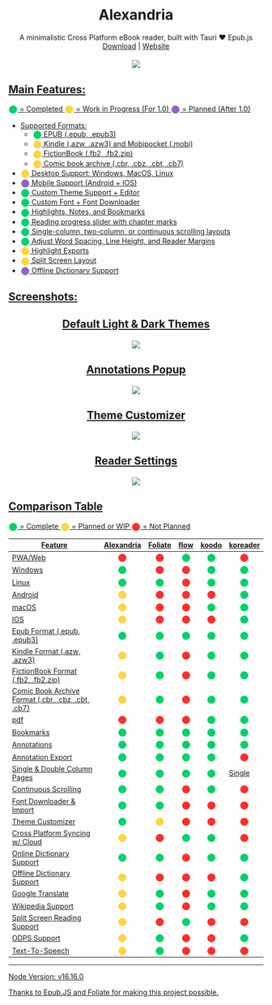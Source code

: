 <h1 align="center">Alexandria</h1>
<div align="center">A minimalistic Cross Platform eBook reader, built with Tauri ❤️ Epub.js</div>
<div align="center"><a href="/">Download</a> | <a href="/">Website</a></div>
<br>

<div align="center"><a href="/"> <img align="center" src="https://github.com/btpf/Alexandria/assets/61168382/6ff644fa-b4bf-4a8b-bc85-c1f44c21b2a3"> </div>


## Main Features:

<img height="18px" width="18px" align="center" src="https://github.com/microsoft/fluentui-emoji/blob/main/assets/Green circle/Flat/green_circle_flat.svg"> = Completed
<img height="18px" width="18px" align="center" src="https://github.com/microsoft/fluentui-emoji/blob/main/assets/Yellow circle/Flat/yellow_circle_flat.svg">  = Work in Progress (For 1.0)
<img height="18px" width="18px" align="center" src="https://github.com/microsoft/fluentui-emoji/blob/main/assets/Purple circle/Flat/purple_circle_flat.svg">  = Planned (After 1.0)

- Supported Formats:
  - <img height="18px" width="18px" align="center" src="https://github.com/microsoft/fluentui-emoji/blob/main/assets/Green circle/Flat/green_circle_flat.svg"> EPUB (.epub, .epub3)
  - <img height="18px" width="18px" align="center" src="https://github.com/microsoft/fluentui-emoji/blob/main/assets/Yellow circle/Flat/yellow_circle_flat.svg">  Kindle (.azw, .azw3) and Mobipocket (.mobi)
  - <img height="18px" width="18px" align="center" src="https://github.com/microsoft/fluentui-emoji/blob/main/assets/Yellow circle/Flat/yellow_circle_flat.svg">  FictionBook (.fb2, .fb2.zip)
  - <img height="18px" width="18px" align="center" src="https://github.com/microsoft/fluentui-emoji/blob/main/assets/Yellow circle/Flat/yellow_circle_flat.svg">  Comic book archive (.cbr, .cbz, .cbt, .cb7)
- <img height="18px" width="18px" align="center" src="https://github.com/microsoft/fluentui-emoji/blob/main/assets/Yellow circle/Flat/yellow_circle_flat.svg">  Desktop Support: Windows, MacOS, Linux
- <img height="18px" width="18px" align="center" src="https://github.com/microsoft/fluentui-emoji/blob/main/assets/Purple circle/Flat/purple_circle_flat.svg">  Mobile Support (Android + IOS)
- <img height="18px" width="18px" align="center" src="https://github.com/microsoft/fluentui-emoji/blob/main/assets/Green circle/Flat/green_circle_flat.svg"> Custom Theme Support + Editor
- <img height="18px" width="18px" align="center" src="https://github.com/microsoft/fluentui-emoji/blob/main/assets/Green circle/Flat/green_circle_flat.svg"> Custom Font + Font Downloader
- <img height="18px" width="18px" align="center" src="https://github.com/microsoft/fluentui-emoji/blob/main/assets/Green circle/Flat/green_circle_flat.svg"> Highlights, Notes, and Bookmarks
- <img height="18px" width="18px" align="center" src="https://github.com/microsoft/fluentui-emoji/blob/main/assets/Green circle/Flat/green_circle_flat.svg"> Reading progress slider with chapter marks
- <img height="18px" width="18px" align="center" src="https://github.com/microsoft/fluentui-emoji/blob/main/assets/Green circle/Flat/green_circle_flat.svg"> Single-column, two-column, or continuous scrolling layouts
- <img height="18px" width="18px" align="center" src="https://github.com/microsoft/fluentui-emoji/blob/main/assets/Green circle/Flat/green_circle_flat.svg"> Adjust Word Spacing, Line Height, and Reader Margins
- <img height="18px" width="18px" align="center" src="https://github.com/microsoft/fluentui-emoji/blob/main/assets/Yellow circle/Flat/yellow_circle_flat.svg">  Highlight Exports
- <img height="18px" width="18px" align="center" src="https://github.com/microsoft/fluentui-emoji/blob/main/assets/Yellow circle/Flat/yellow_circle_flat.svg">  Split Screen Layout
- <img height="18px" width="18px" align="center" src="https://github.com/microsoft/fluentui-emoji/blob/main/assets/Purple circle/Flat/purple_circle_flat.svg">  Offline Dictionary Support

## Screenshots:
<h2 align="center">Default Light & Dark Themes</h2>
<div align="center"><a href="/"> <img align="center" src="https://github.com/btpf/Alexandria/assets/61168382/07cb84b2-0666-46c9-bbf4-e7872d6b508b"> </div>
  
<h2 align="center">Annotations Popup</h2>
<div align="center"><a href="/"> <img align="center" src="https://github.com/btpf/Alexandria/assets/61168382/b8ca5556-ba59-4625-8b77-cbbdca6b24b0"> </div>

<h2 align="center">Theme Customizer</h2>
<div align="center"><a href="/"> <img align="center" src="https://github.com/btpf/Alexandria/assets/61168382/037d9164-431b-417a-aa8f-1db8e90ffc06"> </div>

<h2 align="center">Reader Settings</h2>
<div align="center"><a href="/"> <img align="center" src="https://github.com/btpf/Alexandria/assets/61168382/f2ce3aba-0785-472a-965e-0e2d59a36140"> </div>


## Comparison Table

<img height="18px" width="18px" align="center" src="https://github.com/microsoft/fluentui-emoji/blob/main/assets/Green circle/Flat/green_circle_flat.svg"> = Complete
<img height="18px" width="18px" align="center" src="https://github.com/microsoft/fluentui-emoji/blob/main/assets/Yellow circle/Flat/yellow_circle_flat.svg">  = Planned or WIP
<img height="18px" width="18px" align="center" src="https://github.com/microsoft/fluentui-emoji/raw/main/assets/Red circle/Flat/red_circle_flat.svg"> = Not Planned

| **Feature**                                        | **Alexandria**  | **Foliate**     | **flow** | **koodo**      | **koreader**        |
| -------------------------------------------------- | --------------- | --------------- | --------------- | -------------- | ------------------- |
| PWA/Web                                            | <div align="center"><img height="18px" width="18px" align="center" src="https://github.com/microsoft/fluentui-emoji/raw/main/assets/Red circle/Flat/red_circle_flat.svg"></div>    | <div align="center"><img height="18px" width="18px" align="center" src="https://github.com/microsoft/fluentui-emoji/raw/main/assets/Red circle/Flat/red_circle_flat.svg"></div>    | <div align="center"><img height="18px" width="18px" align="center" src="https://github.com/microsoft/fluentui-emoji/blob/main/assets/Green circle/Flat/green_circle_flat.svg"></div>  | <div align="center"><img height="18px" width="18px" align="center" src="https://github.com/microsoft/fluentui-emoji/blob/main/assets/Green circle/Flat/green_circle_flat.svg"></div> | <div align="center"><img height="18px" width="18px" align="center" src="https://github.com/microsoft/fluentui-emoji/raw/main/assets/Red circle/Flat/red_circle_flat.svg"></div>        |
| Windows                                            | <div align="center"><img height="18px" width="18px" align="center" src="https://github.com/microsoft/fluentui-emoji/blob/main/assets/Green circle/Flat/green_circle_flat.svg"></div>  | <div align="center"><img height="18px" width="18px" align="center" src="https://github.com/microsoft/fluentui-emoji/raw/main/assets/Red circle/Flat/red_circle_flat.svg"></div>    | <div align="center"><img height="18px" width="18px" align="center" src="https://github.com/microsoft/fluentui-emoji/raw/main/assets/Red circle/Flat/red_circle_flat.svg"></div>    | <div align="center"><img height="18px" width="18px" align="center" src="https://github.com/microsoft/fluentui-emoji/blob/main/assets/Green circle/Flat/green_circle_flat.svg"></div> | <div align="center"><img height="18px" width="18px" align="center" src="https://github.com/microsoft/fluentui-emoji/blob/main/assets/Green circle/Flat/green_circle_flat.svg"></div>      |
| Linux                                              | <div align="center"><img height="18px" width="18px" align="center" src="https://github.com/microsoft/fluentui-emoji/blob/main/assets/Green circle/Flat/green_circle_flat.svg"></div>  | <div align="center"><img height="18px" width="18px" align="center" src="https://github.com/microsoft/fluentui-emoji/blob/main/assets/Green circle/Flat/green_circle_flat.svg"></div>  | <div align="center"><img height="18px" width="18px" align="center" src="https://github.com/microsoft/fluentui-emoji/raw/main/assets/Red circle/Flat/red_circle_flat.svg"></div>    | <div align="center"><img height="18px" width="18px" align="center" src="https://github.com/microsoft/fluentui-emoji/blob/main/assets/Green circle/Flat/green_circle_flat.svg"></div> | <div align="center"><img height="18px" width="18px" align="center" src="https://github.com/microsoft/fluentui-emoji/blob/main/assets/Green circle/Flat/green_circle_flat.svg"></div>      |
| Android                                            | <div align="center"><img height="18px" width="18px" align="center" src="https://github.com/microsoft/fluentui-emoji/blob/main/assets/Yellow circle/Flat/yellow_circle_flat.svg"></div>  | <div align="center"><img height="18px" width="18px" align="center" src="https://github.com/microsoft/fluentui-emoji/raw/main/assets/Red circle/Flat/red_circle_flat.svg"></div>    | <div align="center"><img height="18px" width="18px" align="center" src="https://github.com/microsoft/fluentui-emoji/raw/main/assets/Red circle/Flat/red_circle_flat.svg"></div>    | <div align="center"><img height="18px" width="18px" align="center" src="https://github.com/microsoft/fluentui-emoji/raw/main/assets/Red circle/Flat/red_circle_flat.svg"></div>   | <div align="center"><img height="18px" width="18px" align="center" src="https://github.com/microsoft/fluentui-emoji/blob/main/assets/Green circle/Flat/green_circle_flat.svg"></div>      |
| macOS                                              | <div align="center"><img height="18px" width="18px" align="center" src="https://github.com/microsoft/fluentui-emoji/blob/main/assets/Yellow circle/Flat/yellow_circle_flat.svg"></div>  | <div align="center"><img height="18px" width="18px" align="center" src="https://github.com/microsoft/fluentui-emoji/raw/main/assets/Red circle/Flat/red_circle_flat.svg"></div>    | <div align="center"><img height="18px" width="18px" align="center" src="https://github.com/microsoft/fluentui-emoji/raw/main/assets/Red circle/Flat/red_circle_flat.svg"></div>    | <div align="center"><img height="18px" width="18px" align="center" src="https://github.com/microsoft/fluentui-emoji/blob/main/assets/Green circle/Flat/green_circle_flat.svg"></div> | <div align="center"><img height="18px" width="18px" align="center" src="https://github.com/microsoft/fluentui-emoji/blob/main/assets/Green circle/Flat/green_circle_flat.svg"></div>      |
| IOS                                                | <div align="center"><img height="18px" width="18px" align="center" src="https://github.com/microsoft/fluentui-emoji/blob/main/assets/Yellow circle/Flat/yellow_circle_flat.svg"></div>  | <div align="center"><img height="18px" width="18px" align="center" src="https://github.com/microsoft/fluentui-emoji/raw/main/assets/Red circle/Flat/red_circle_flat.svg"></div>    | <div align="center"><img height="18px" width="18px" align="center" src="https://github.com/microsoft/fluentui-emoji/raw/main/assets/Red circle/Flat/red_circle_flat.svg"></div>    | <div align="center"><img height="18px" width="18px" align="center" src="https://github.com/microsoft/fluentui-emoji/raw/main/assets/Red circle/Flat/red_circle_flat.svg"></div>   | <div align="center"><img height="18px" width="18px" align="center" src="https://github.com/microsoft/fluentui-emoji/blob/main/assets/Green circle/Flat/green_circle_flat.svg"></div>      |
| Epub Format (.epub, .epub3)                        | <div align="center"><img height="18px" width="18px" align="center" src="https://github.com/microsoft/fluentui-emoji/blob/main/assets/Green circle/Flat/green_circle_flat.svg"></div>  | <div align="center"><img height="18px" width="18px" align="center" src="https://github.com/microsoft/fluentui-emoji/blob/main/assets/Green circle/Flat/green_circle_flat.svg"></div>  | <div align="center"><img height="18px" width="18px" align="center" src="https://github.com/microsoft/fluentui-emoji/blob/main/assets/Green circle/Flat/green_circle_flat.svg"></div>  | <div align="center"><img height="18px" width="18px" align="center" src="https://github.com/microsoft/fluentui-emoji/blob/main/assets/Green circle/Flat/green_circle_flat.svg"></div> | <div align="center"><img height="18px" width="18px" align="center" src="https://github.com/microsoft/fluentui-emoji/blob/main/assets/Green circle/Flat/green_circle_flat.svg"></div>      |
| Kindle Format (.azw, .azw3)                        | <div align="center"><img height="18px" width="18px" align="center" src="https://github.com/microsoft/fluentui-emoji/blob/main/assets/Yellow circle/Flat/yellow_circle_flat.svg"></div>  | <div align="center"><img height="18px" width="18px" align="center" src="https://github.com/microsoft/fluentui-emoji/blob/main/assets/Green circle/Flat/green_circle_flat.svg"></div>  | <div align="center"><img height="18px" width="18px" align="center" src="https://github.com/microsoft/fluentui-emoji/raw/main/assets/Red circle/Flat/red_circle_flat.svg"></div>    | <div align="center"><img height="18px" width="18px" align="center" src="https://github.com/microsoft/fluentui-emoji/blob/main/assets/Green circle/Flat/green_circle_flat.svg"></div> | <div align="center"><img height="18px" width="18px" align="center" src="https://github.com/microsoft/fluentui-emoji/blob/main/assets/Green circle/Flat/green_circle_flat.svg"></div>      |
| FictionBook Format (.fb2, .fb2.zip)                | <div align="center"><img height="18px" width="18px" align="center" src="https://github.com/microsoft/fluentui-emoji/blob/main/assets/Yellow circle/Flat/yellow_circle_flat.svg"></div>  | <div align="center"><img height="18px" width="18px" align="center" src="https://github.com/microsoft/fluentui-emoji/blob/main/assets/Green circle/Flat/green_circle_flat.svg"></div>  | <div align="center"><img height="18px" width="18px" align="center" src="https://github.com/microsoft/fluentui-emoji/raw/main/assets/Red circle/Flat/red_circle_flat.svg"></div>    | <div align="center"><img height="18px" width="18px" align="center" src="https://github.com/microsoft/fluentui-emoji/blob/main/assets/Green circle/Flat/green_circle_flat.svg"></div> | <div align="center"><img height="18px" width="18px" align="center" src="https://github.com/microsoft/fluentui-emoji/blob/main/assets/Green circle/Flat/green_circle_flat.svg"></div>      |
| Comic Book Archive Format (.cbr, .cbz, .cbt, .cb7) | <div align="center"><img height="18px" width="18px" align="center" src="https://github.com/microsoft/fluentui-emoji/blob/main/assets/Yellow circle/Flat/yellow_circle_flat.svg"></div>  | <div align="center"><img height="18px" width="18px" align="center" src="https://github.com/microsoft/fluentui-emoji/blob/main/assets/Green circle/Flat/green_circle_flat.svg"></div>  | <div align="center"><img height="18px" width="18px" align="center" src="https://github.com/microsoft/fluentui-emoji/raw/main/assets/Red circle/Flat/red_circle_flat.svg"></div>    | <div align="center"><img height="18px" width="18px" align="center" src="https://github.com/microsoft/fluentui-emoji/blob/main/assets/Green circle/Flat/green_circle_flat.svg"></div> | <div align="center"><img height="18px" width="18px" align="center" src="https://github.com/microsoft/fluentui-emoji/blob/main/assets/Green circle/Flat/green_circle_flat.svg"></div>      |
| pdf                                                | <div align="center"><img height="18px" width="18px" align="center" src="https://github.com/microsoft/fluentui-emoji/raw/main/assets/Red circle/Flat/red_circle_flat.svg"></div>    | <div align="center"><img height="18px" width="18px" align="center" src="https://github.com/microsoft/fluentui-emoji/raw/main/assets/Red circle/Flat/red_circle_flat.svg"></div>    | <div align="center"><img height="18px" width="18px" align="center" src="https://github.com/microsoft/fluentui-emoji/raw/main/assets/Red circle/Flat/red_circle_flat.svg"></div>    | <div align="center"><img height="18px" width="18px" align="center" src="https://github.com/microsoft/fluentui-emoji/blob/main/assets/Green circle/Flat/green_circle_flat.svg"></div> | <div align="center"><img height="18px" width="18px" align="center" src="https://github.com/microsoft/fluentui-emoji/blob/main/assets/Green circle/Flat/green_circle_flat.svg"></div>      |
| Bookmarks                                          | <div align="center"><img height="18px" width="18px" align="center" src="https://github.com/microsoft/fluentui-emoji/blob/main/assets/Green circle/Flat/green_circle_flat.svg"></div>  | <div align="center"><img height="18px" width="18px" align="center" src="https://github.com/microsoft/fluentui-emoji/blob/main/assets/Green circle/Flat/green_circle_flat.svg"></div>  | <div align="center"><img height="18px" width="18px" align="center" src="https://github.com/microsoft/fluentui-emoji/blob/main/assets/Green circle/Flat/green_circle_flat.svg"></div>  | <div align="center"><img height="18px" width="18px" align="center" src="https://github.com/microsoft/fluentui-emoji/blob/main/assets/Green circle/Flat/green_circle_flat.svg"></div> | <div align="center"><img height="18px" width="18px" align="center" src="https://github.com/microsoft/fluentui-emoji/blob/main/assets/Green circle/Flat/green_circle_flat.svg"></div>      |
| Annotations                                        | <div align="center"><img height="18px" width="18px" align="center" src="https://github.com/microsoft/fluentui-emoji/blob/main/assets/Green circle/Flat/green_circle_flat.svg"></div>  | <div align="center"><img height="18px" width="18px" align="center" src="https://github.com/microsoft/fluentui-emoji/blob/main/assets/Green circle/Flat/green_circle_flat.svg"></div>  | <div align="center"><img height="18px" width="18px" align="center" src="https://github.com/microsoft/fluentui-emoji/blob/main/assets/Green circle/Flat/green_circle_flat.svg"></div>  | <div align="center"><img height="18px" width="18px" align="center" src="https://github.com/microsoft/fluentui-emoji/blob/main/assets/Green circle/Flat/green_circle_flat.svg"></div> | <div align="center"><img height="18px" width="18px" align="center" src="https://github.com/microsoft/fluentui-emoji/blob/main/assets/Green circle/Flat/green_circle_flat.svg"></div>      |
| Annotation Export                                  | <div align="center"><img height="18px" width="18px" align="center" src="https://github.com/microsoft/fluentui-emoji/blob/main/assets/Green circle/Flat/green_circle_flat.svg"></div>  | <div align="center"><img height="18px" width="18px" align="center" src="https://github.com/microsoft/fluentui-emoji/blob/main/assets/Green circle/Flat/green_circle_flat.svg"></div>  | <div align="center"><img height="18px" width="18px" align="center" src="https://github.com/microsoft/fluentui-emoji/blob/main/assets/Green circle/Flat/green_circle_flat.svg"></div>  | <div align="center"><img height="18px" width="18px" align="center" src="https://github.com/microsoft/fluentui-emoji/blob/main/assets/Green circle/Flat/green_circle_flat.svg"></div> | <div align="center"><img height="18px" width="18px" align="center" src="https://github.com/microsoft/fluentui-emoji/raw/main/assets/Red circle/Flat/red_circle_flat.svg"></div>        |
| Single & Double Column Pages                       | <div align="center"><img height="18px" width="18px" align="center" src="https://github.com/microsoft/fluentui-emoji/blob/main/assets/Green circle/Flat/green_circle_flat.svg"></div>  | <div align="center"><img height="18px" width="18px" align="center" src="https://github.com/microsoft/fluentui-emoji/blob/main/assets/Green circle/Flat/green_circle_flat.svg"></div>  | <div align="center"><img height="18px" width="18px" align="center" src="https://github.com/microsoft/fluentui-emoji/blob/main/assets/Green circle/Flat/green_circle_flat.svg"></div>  | <div align="center"><img height="18px" width="18px" align="center" src="https://github.com/microsoft/fluentui-emoji/blob/main/assets/Green circle/Flat/green_circle_flat.svg"></div> | Single |
| Continuous Scrolling                               | <div align="center"><img height="18px" width="18px" align="center" src="https://github.com/microsoft/fluentui-emoji/blob/main/assets/Green circle/Flat/green_circle_flat.svg"></div>  | <div align="center"><img height="18px" width="18px" align="center" src="https://github.com/microsoft/fluentui-emoji/blob/main/assets/Green circle/Flat/green_circle_flat.svg"></div>  | <div align="center"><img height="18px" width="18px" align="center" src="https://github.com/microsoft/fluentui-emoji/raw/main/assets/Red circle/Flat/red_circle_flat.svg"></div>    | <div align="center"><img height="18px" width="18px" align="center" src="https://github.com/microsoft/fluentui-emoji/blob/main/assets/Green circle/Flat/green_circle_flat.svg"></div> | <div align="center"><img height="18px" width="18px" align="center" src="https://github.com/microsoft/fluentui-emoji/raw/main/assets/Red circle/Flat/red_circle_flat.svg"></div>        |
| Font Downloader & Import                           | <div align="center"><img height="18px" width="18px" align="center" src="https://github.com/microsoft/fluentui-emoji/blob/main/assets/Green circle/Flat/green_circle_flat.svg"></div>  | <div align="center"><img height="18px" width="18px" align="center" src="https://github.com/microsoft/fluentui-emoji/blob/main/assets/Green circle/Flat/green_circle_flat.svg"></div>  | <div align="center"><img height="18px" width="18px" align="center" src="https://github.com/microsoft/fluentui-emoji/raw/main/assets/Red circle/Flat/red_circle_flat.svg"></div>    | <div align="center"><img height="18px" width="18px" align="center" src="https://github.com/microsoft/fluentui-emoji/raw/main/assets/Red circle/Flat/red_circle_flat.svg"></div>   | <div align="center"><img height="18px" width="18px" align="center" src="https://github.com/microsoft/fluentui-emoji/raw/main/assets/Red circle/Flat/red_circle_flat.svg"></div>        |
| Theme Customizer                                   | <div align="center"><img height="18px" width="18px" align="center" src="https://github.com/microsoft/fluentui-emoji/blob/main/assets/Green circle/Flat/green_circle_flat.svg"></div>  | <div align="center"><img height="18px" width="18px" align="center" src="https://github.com/microsoft/fluentui-emoji/blob/main/assets/Yellow circle/Flat/yellow_circle_flat.svg"></div>  | <div align="center"><img height="18px" width="18px" align="center" src="https://github.com/microsoft/fluentui-emoji/raw/main/assets/Red circle/Flat/red_circle_flat.svg"></div>    | <div align="center"><img height="18px" width="18px" align="center" src="https://github.com/microsoft/fluentui-emoji/raw/main/assets/Red circle/Flat/red_circle_flat.svg"></div>   | <div align="center"><img height="18px" width="18px" align="center" src="https://github.com/microsoft/fluentui-emoji/raw/main/assets/Red circle/Flat/red_circle_flat.svg"></div>        |
| Cross Platform Syncing w/ Cloud                    | <div align="center"><img height="18px" width="18px" align="center" src="https://github.com/microsoft/fluentui-emoji/blob/main/assets/Yellow circle/Flat/yellow_circle_flat.svg"></div>  | <div align="center"><img height="18px" width="18px" align="center" src="https://github.com/microsoft/fluentui-emoji/raw/main/assets/Red circle/Flat/red_circle_flat.svg"></div>    | <div align="center"><img height="18px" width="18px" align="center" src="https://github.com/microsoft/fluentui-emoji/blob/main/assets/Green circle/Flat/green_circle_flat.svg"></div>  | <div align="center"><img height="18px" width="18px" align="center" src="https://github.com/microsoft/fluentui-emoji/blob/main/assets/Green circle/Flat/green_circle_flat.svg"></div> | <div align="center"><img height="18px" width="18px" align="center" src="https://github.com/microsoft/fluentui-emoji/raw/main/assets/Red circle/Flat/red_circle_flat.svg"></div>        |
| Online Dictionary Support                          | <div align="center"><img height="18px" width="18px" align="center" src="https://github.com/microsoft/fluentui-emoji/blob/main/assets/Green circle/Flat/green_circle_flat.svg"></div>  | <div align="center"><img height="18px" width="18px" align="center" src="https://github.com/microsoft/fluentui-emoji/blob/main/assets/Green circle/Flat/green_circle_flat.svg"></div>  | <div align="center"><img height="18px" width="18px" align="center" src="https://github.com/microsoft/fluentui-emoji/raw/main/assets/Red circle/Flat/red_circle_flat.svg"></div>    | <div align="center"><img height="18px" width="18px" align="center" src="https://github.com/microsoft/fluentui-emoji/blob/main/assets/Green circle/Flat/green_circle_flat.svg"></div> | <div align="center"><img height="18px" width="18px" align="center" src="https://github.com/microsoft/fluentui-emoji/blob/main/assets/Green circle/Flat/green_circle_flat.svg"></div>      |
| Offline Dictionary Support                         | <div align="center"><img height="18px" width="18px" align="center" src="https://github.com/microsoft/fluentui-emoji/blob/main/assets/Yellow circle/Flat/yellow_circle_flat.svg"></div>  | <div align="center"><img height="18px" width="18px" align="center" src="https://github.com/microsoft/fluentui-emoji/raw/main/assets/Red circle/Flat/red_circle_flat.svg"></div>    | <div align="center"><img height="18px" width="18px" align="center" src="https://github.com/microsoft/fluentui-emoji/raw/main/assets/Red circle/Flat/red_circle_flat.svg"></div>    | <div align="center"><img height="18px" width="18px" align="center" src="https://github.com/microsoft/fluentui-emoji/raw/main/assets/Red circle/Flat/red_circle_flat.svg"></div>   | <div align="center"><img height="18px" width="18px" align="center" src="https://github.com/microsoft/fluentui-emoji/blob/main/assets/Green circle/Flat/green_circle_flat.svg"></div>      |
| Google Translate                                   | <div align="center"><img height="18px" width="18px" align="center" src="https://github.com/microsoft/fluentui-emoji/blob/main/assets/Yellow circle/Flat/yellow_circle_flat.svg"></div>  | <div align="center"><img height="18px" width="18px" align="center" src="https://github.com/microsoft/fluentui-emoji/blob/main/assets/Green circle/Flat/green_circle_flat.svg"></div>  | <div align="center"><img height="18px" width="18px" align="center" src="https://github.com/microsoft/fluentui-emoji/raw/main/assets/Red circle/Flat/red_circle_flat.svg"></div>    | <div align="center"><img height="18px" width="18px" align="center" src="https://github.com/microsoft/fluentui-emoji/blob/main/assets/Green circle/Flat/green_circle_flat.svg"></div> | <div align="center"><img height="18px" width="18px" align="center" src="https://github.com/microsoft/fluentui-emoji/blob/main/assets/Green circle/Flat/green_circle_flat.svg"></div>      |
| Wikipedia Support                                  | <div align="center"><img height="18px" width="18px" align="center" src="https://github.com/microsoft/fluentui-emoji/blob/main/assets/Yellow circle/Flat/yellow_circle_flat.svg"></div>  | <div align="center"><img height="18px" width="18px" align="center" src="https://github.com/microsoft/fluentui-emoji/blob/main/assets/Green circle/Flat/green_circle_flat.svg"></div>  | <div align="center"><img height="18px" width="18px" align="center" src="https://github.com/microsoft/fluentui-emoji/raw/main/assets/Red circle/Flat/red_circle_flat.svg"></div>    | <div align="center"><img height="18px" width="18px" align="center" src="https://github.com/microsoft/fluentui-emoji/blob/main/assets/Green circle/Flat/green_circle_flat.svg"></div> | <div align="center"><img height="18px" width="18px" align="center" src="https://github.com/microsoft/fluentui-emoji/blob/main/assets/Green circle/Flat/green_circle_flat.svg"></div>      |
| Split Screen Reading Support                       | <div align="center"><img height="18px" width="18px" align="center" src="https://github.com/microsoft/fluentui-emoji/blob/main/assets/Yellow circle/Flat/yellow_circle_flat.svg"></div>  | <div align="center"><img height="18px" width="18px" align="center" src="https://github.com/microsoft/fluentui-emoji/raw/main/assets/Red circle/Flat/red_circle_flat.svg"></div>    | <div align="center"><img height="18px" width="18px" align="center" src="https://github.com/microsoft/fluentui-emoji/blob/main/assets/Green circle/Flat/green_circle_flat.svg"></div>  | <div align="center"><img height="18px" width="18px" align="center" src="https://github.com/microsoft/fluentui-emoji/raw/main/assets/Red circle/Flat/red_circle_flat.svg"></div>   | <div align="center"><img height="18px" width="18px" align="center" src="https://github.com/microsoft/fluentui-emoji/raw/main/assets/Red circle/Flat/red_circle_flat.svg"></div>        |
| ODPS Support                                       | <div align="center"><img height="18px" width="18px" align="center" src="https://github.com/microsoft/fluentui-emoji/blob/main/assets/Yellow circle/Flat/yellow_circle_flat.svg"></div>  | <div align="center"><img height="18px" width="18px" align="center" src="https://github.com/microsoft/fluentui-emoji/blob/main/assets/Green circle/Flat/green_circle_flat.svg"></div>  | <div align="center"><img height="18px" width="18px" align="center" src="https://github.com/microsoft/fluentui-emoji/raw/main/assets/Red circle/Flat/red_circle_flat.svg"></div>    | <div align="center"><img height="18px" width="18px" align="center" src="https://github.com/microsoft/fluentui-emoji/raw/main/assets/Red circle/Flat/red_circle_flat.svg"></div>   | <div align="center"><img height="18px" width="18px" align="center" src="https://github.com/microsoft/fluentui-emoji/blob/main/assets/Green circle/Flat/green_circle_flat.svg"></div>      |
| Text-To-Speech                                     | <div align="center"><img height="18px" width="18px" align="center" src="https://github.com/microsoft/fluentui-emoji/blob/main/assets/Yellow circle/Flat/yellow_circle_flat.svg"></div>  | <div align="center"><img height="18px" width="18px" align="center" src="https://github.com/microsoft/fluentui-emoji/blob/main/assets/Green circle/Flat/green_circle_flat.svg"></div>  | <div align="center"><img height="18px" width="18px" align="center" src="https://github.com/microsoft/fluentui-emoji/raw/main/assets/Red circle/Flat/red_circle_flat.svg"></div>    | <div align="center"><img height="18px" width="18px" align="center" src="https://github.com/microsoft/fluentui-emoji/raw/main/assets/Red circle/Flat/red_circle_flat.svg"></div>   | <div align="center"><img height="18px" width="18px" align="center" src="https://github.com/microsoft/fluentui-emoji/raw/main/assets/Red circle/Flat/red_circle_flat.svg"></div>        |

---
Node Version: v16.16.0

Thanks to Epub.JS and Foliate for making this project possible. 
